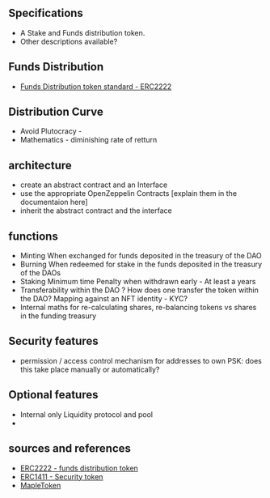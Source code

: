 ## Specifications

* A Stake and Funds distribution token.
* Other descriptions available?


## Funds Distribution

* [Funds Distribution token standard - ERC2222](https://github.com/ethereum/EIPs/issues/2222)



## Distribution Curve

* Avoid Plutocracy -
* Mathematics - diminishing rate of retturn

## architecture
* create an abstract contract and an Interface
* use the appropriate OpenZeppelin Contracts [explain them in the documentaion here]
* inherit the abstract contract and the interface



## functions

* Minting
  When exchanged for funds deposited in the treasury of the DAO
* Burning
  When redeemed for stake in the funds deposited in the treasury of the DAOs
* Staking
  Minimum time
  Penalty when withdrawn early - At least a years
* Transferability within the DAO ?
  How does one transfer the token within the DAO?
  Mapping against an NFT identity - KYC?
* Internal maths for re-calculating shares, re-balancing tokens vs shares in the funding treasury

## Security features
* permission / access control mechanism for addresses to own PSK: does this take place manually or automatically?

## Optional features

* Internal only Liquidity protocol and pool
*


## sources and references
* [ERC2222 - funds distribution token](https://github.com/ethereum/EIPs/issues/2222)
* [ERC1411 - Security token](https://github.com/ethereum/EIPs/issues/1411)
* [MapleToken](https://github.com/maple-labs/maple-token)
